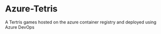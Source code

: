 # Azure-Tetris
A Tertris games hosted on the azure container registry and deployed using Azure DevOps
